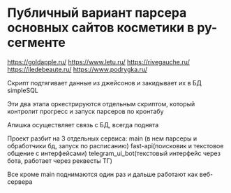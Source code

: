 # Публичный вариант парсера основных сайтов косметики в ру-сегменте

https://goldapple.ru/
https://www.letu.ru/
https://rivegauche.ru/
https://iledebeaute.ru/
https://www.podrygka.ru/

Скрипт подтягивает данные из джейсонов и закидывает их в БД simpleSQL

Эти два этапа оркестрируются отдельным скриптом, который контролит прогресс и запуск парсеров по кронтабу

Апишка осуществляет связь с БД, всегда поднята

Проект разбит на 3 отдельных сервиса:
main (в нем парсеры и обработчики бд, запуск по расписанию)
fast-api(поисковик и текстовое общение с интерфейсами)
telegram_ui_bot(текстовый интерфейс через бота, работает через реквесты ТГ)

Все кроме main поднимаются один раз и дальше работают как веб-сервера

